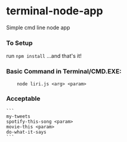 # terminal-node-app
Simple cmd line node app

### To Setup
run ```npm install``` 
...and that's it!

### Basic Command in Terminal/CMD.EXE:
```
	node liri.js <arg> <param>
```
### Acceptable <args>
	```
	my-tweets
	spotify-this-song <param>
	movie-this <param>
	do-what-it-says
	```
